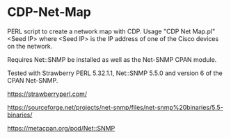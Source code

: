# CDP-Net-Map
  PERL script to create a network map with CDP. Usage "CDP Net Map.pl" \<Seed IP\> where \<Seed IP\> is the IP address of one of the Cisco devices on the network. 
  
  Requires Net::SNMP be installed as well as the Net-SNMP CPAN module. 
  
  Tested with Strawberry PERL 5.32.1.1, Net::SNMP 5.5.0 and version 6 of the CPAN Net-SNMP.
  
  https://strawberryperl.com/
  
  https://sourceforge.net/projects/net-snmp/files/net-snmp%20binaries/5.5-binaries/
  
  https://metacpan.org/pod/Net::SNMP
  
  
